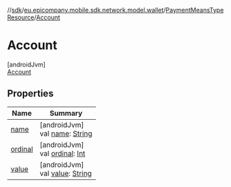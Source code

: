 //[sdk](../../../../index.md)/[eu.epicompany.mobile.sdk.network.model.wallet](../../index.md)/[PaymentMeansTypeResource](../index.md)/[Account](index.md)

# Account

[androidJvm]\
[Account](index.md)

## Properties

| Name | Summary |
|---|---|
| [name](index.md#-372974862%2FProperties%2F462465411) | [androidJvm]<br>val [name](index.md#-372974862%2FProperties%2F462465411): [String](https://kotlinlang.org/api/latest/jvm/stdlib/kotlin/-string/index.html) |
| [ordinal](index.md#-739389684%2FProperties%2F462465411) | [androidJvm]<br>val [ordinal](index.md#-739389684%2FProperties%2F462465411): [Int](https://kotlinlang.org/api/latest/jvm/stdlib/kotlin/-int/index.html) |
| [value](../value.md) | [androidJvm]<br>val [value](../value.md): [String](https://kotlinlang.org/api/latest/jvm/stdlib/kotlin/-string/index.html) |
